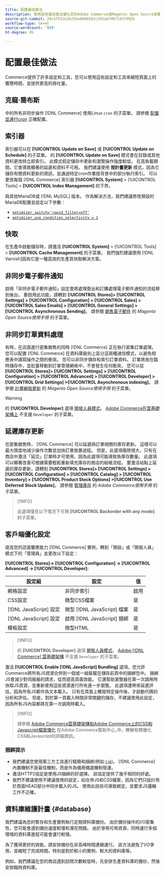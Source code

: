 ```yaml
---
title: 配置最佳做法
description: 使用這些最佳做法優化您的Adobe Commerce或Magento Open Source部署的響應時間。
source-git-commit: 20c4f55162b25be8906562c395abf4671437992b
workflow-type: tm+mt
source-wordcount: '959'
ht-degree: 0%

---
```



# 配置最佳做法

Commerce提供了許多設定和工具，您可以使用這些設定和工具來縮短頁面上的響應時間，並提供更高的吞吐量。

## 克龍·喬布斯

中的所有非同步操作 [!DNL Commerce] 使用Linux `cron` 的子菜單。 請參閱 [配置並運行cron](https://devdocs.magento.com/guides/v2.4/config-guide/cli/config-cli-subcommands-cron.html) 正確配置。

## 索引器

索引器可以在 **[!UICONTROL Update on Save]** 或 **[!UICONTROL Update on Schedule]** 的子菜單。 的 **[!UICONTROL Update on Save]** 模式會在目錄或其他資料更改時立即索引。 此模式假定儲存中更新和瀏覽操作強度較低。 在高負載期間，它會導致顯著的延遲和資料不可用。 我們建議使用 **按計畫更新** 模式，因為它儲存有關資料更新的資訊，並通過特定cron作業按背景中的部分執行索引。 可以更改每個 [!DNL Commerce] 索引器  **[!UICONTROL System]** > [!UICONTROL Tools] > **[!UICONTROL Index Management]** 的下界。

與其他MariaDB或 [!DNL MySQL] 版本。 作為解決方法，我們建議修改預設的MariaDB配置並設定以下參數：

* [`optimizer_switch='rowid_filter=off'`](https://mariadb.com/kb/en/optimizer-switch/)
* [`optimizer_use_condition_selectivity = 1`](https://mariadb.com/products/skysql/docs/reference/es/system-variables/optimizer_use_condition_selectivity/)

## 快取

在生產中啟動儲存時，請激活 **[!UICONTROL System]** > [!UICONTROL Tools] > **[!UICONTROL Cache Management]** 的子菜單。 我們強烈建議使用 [!DNL Varnish]因為它是一種高效的生產頁快取解決方案。

## 非同步電子郵件通知

啟用「非同步電子郵件通知」設定會將處理簽出和訂購處理電子郵件通知的流程移到後台。 要啟用此功能，請轉到 **[!UICONTROL Stores]> [!UICONTROL Settings] > [!UICONTROL Configuration] > [!UICONTROL Sales] > [!UICONTROL Sales Emails] > [!UICONTROL General Settings] >[!UICONTROL Asynchronous Sending]**。 請參閱 [銷售電子郵件](https://docs.magento.com/user-guide/configuration/sales/sales-emails.html) 的 _Magento Open Source使用手冊_ 的子菜單。

## 非同步訂單資料處理

有時，在店面進行密集銷售的同時 [!DNL Commerce] 正在執行密集訂單處理。 您可以配置 [!DNL Commerce] 在資料庫級別上區分這兩種通信模式，以避免相應表中讀寫操作之間的衝突。 您可以非同步儲存和索引訂單資料。 訂單將放在臨時儲存中，並批量移動到訂單管理網格中，不會發生任何衝突。 您可以從 **[!UICONTROL Stores]> [!UICONTROL Settings] > [!UICONTROL Configuration] > [!UICONTROL Advanced] > [!UICONTROL Developer] > [!UICONTROL Grid Settings] >[!UICONTROL Asynchronous indexing]**。 請參閱 [計畫網格更新](https://docs.magento.com/user-guide/sales/order-grid-updates-schedule.html) 的 _Magento Open Source使用手冊_ 的子菜單。

>[!WARNING]
>
>的 **[!UICONTROL Developer]** 選項 [開發人員模式](https://devdocs.magento.com/guides/v2.4/config-guide/cli/config-cli-subcommands-mode.html)。 [Adobe Commerce在雲基礎架構上](https://devdocs.magento.com/cloud/requirements/cloud-requirements.html#cloud-req-test) 不支援 `Developer` 的子菜單。

## 延遲庫存更新

在密集銷售時， [!DNL Commerce] 可以延遲與訂單相關的庫存更新。 這樣可以最大限度地減少操作次數並加快訂單放置過程。 但是，此選項風險很大，只有在商店中激活「延交」訂單時才可使用，因為此選項可能導致負庫存數量。 此選項可以顯著改善可根據需要輕鬆重新填充庫存的商店的結帳流程。 要激活站點上延遲的庫存更新，請轉到 **[!UICONTROL Stores]> [!UICONTROL Settings] > [!UICONTROL Configuration] > [!UICONTROL Catalog] > [!UICONTROL Inventory] > [!UICONTROL Product Stock Options] >[!UICONTROL Use Deferred Stock Update]**。 請參閱 [管理庫存](https://docs.magento.com/user-guide/catalog/inventory.html) 的 _Adobe Commerce使用手冊_ 的子菜單。

>[!INFO]
>
>此選項僅在以下情況下可用 **[!UICONTROL Backorder with any mode]** 的子菜單。

## 客戶端優化設定

提高您的店面響應能力 [!DNL Commerce] 實例，轉到「預設」或「開發人員」模式下的「管理員」並更改以下設定：

**[!UICONTROL Stores]-> [!UICONTROL Configuration] -> [!UICONTROL Advanced] -> [!UICONTROL Developer]:**

| 設定組 | 設定 | 值 |
| ------------------- | -------------------------- | ------ |
| 網格設定 | 非同步索引 | 啟用 |
| CSS設定 | 微型CSS檔案 | 是 |
| [!DNL JavaScript] 設定 | 微型 [!DNL JavaScript] 檔案 | 是 |
| [!DNL JavaScript] 設定 | 啟用 [!DNL JavaScript] 捆綁 | 是 |
| 模板設定 | 微型HTML | 是 |

>[!INFO]
>
>的 **[!UICONTROL Developer]** 選項 [開發人員模式](https://devdocs.magento.com/guides/v2.4/config-guide/cli/config-cli-subcommands-mode.html)。 [Adobe [!DNL Commerce] 雲基礎架構](https://devdocs.magento.com/cloud/requirements/cloud-requirements.html#cloud-req-test) 不支援 `Developer` 的子菜單。

激活 **[!UICONTROL Enable [!DNL JavaScript] Bundling]** 選項，您允許Commerce將所有JS資源合併到一個或一組裝載在儲存前頁中的捆綁包中。 捆綁JS會減少對伺服器的請求，從而提高頁面效能。 它還幫助瀏覽器在第一次調用時快取JS資源，並重新使用這些資源進行所有進一步瀏覽。 此選項還帶來延遲評估，因為所有JS都作為文本載入。 只有在頁面上觸發特定操作後，才啟動代碼的分析和評估。 但是，對於第一頁載入時間非常關鍵的儲存，不建議使用此設定，因為所有JS內容都將在第一次調用時載入。

>[!INFO]
>
>請參閱 [Adobe Commerce雲基礎架構和Adobe Commerce上的CSS和Javascript檔案優化](https://support.magento.com/hc/en-us/articles/360044482152) 在Adobe Commerce幫助中心_中，瞭解有關優化CSS和Javascript的詳細資訊。

### 捆綁提示

* 我們建議您使用第三方工具進行精簡和捆綁(例如 [r.js](http://requirejs.org/))。 [!DNL Commerce] 內置機制不是最佳機制，而是作為備用備選機制發運。
* 激活HTTP2協定是使用JS捆綁的好選擇。 該協定提供了幾乎相同的好處。
* 我們不建議使用不建議使用的設定，如合併JS和CSS檔案，因為它們只設計用於頁面HEAD部分中同步載入的JS。 使用此技術可導致綁定，並要求JS邏輯工作不正確。

## 資料庫維護計畫 {#database}

我們建議為您的暫存和生產實例執行定期資料庫備份。 由於備份操作的I/O密集性，您可能會遇到備份速度較慢和潛在問題。 由於爭用可用資源，同時運行多個環境的資料庫進程可能會運行較慢。

為了獲得更好的效能，請安排備份在非高峰時間連續運行。 該方法避免了I/O爭用，並縮短了完成時間，特別是對於較小的實例、較大的資料庫等。

例如，我們建議在您的商店遇到訪問次數較低時，先安排生產資料庫的備份，然後安排臨時資料庫。
